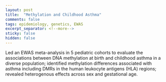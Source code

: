 ```yaml
---
layout: post
title:  "Methylation and Childhood Asthma"
comments: false
tags: epidemiology, genetics, EWAS
excerpt_separator: <!--more-->
sticky: false
hidden: false
---
```


Led an EWAS meta-analysis in 5 pediatric cohorts to evaluate the associations between DNA methylation at birth and childhood asthma in a diverse population; identified methylation differences associated with asthma including DMRs in the human leukocyte antigens (HLA) regions; revealed heterogenous effects across sex and gestational age.
